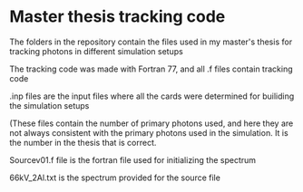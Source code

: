 # Master thesis tracking code
The folders in the repository contain the files used in my master's thesis for tracking photons in different simulation setups

The tracking code was made with Fortran 77, and all .f files contain tracking code

.inp files are the input files where all the cards were determined for builiding the simulation setups

(These files contain the number of primary photons used, and here they are not always consistent with the primary photons used in the simulation. It is the number in the thesis that is correct. 

Sourcev01.f file is the fortran file used for initializing the spectrum

66kV_2Al.txt is the spectrum provided for the source file




